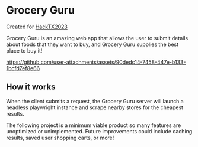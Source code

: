# Grocery Guru

Created for [HackTX2023](https://hacktx.com/)

Grocery Guru is an amazing web app that allows the user to submit details about foods that they want to buy, and Grocery Guru supplies the best place to buy it!

https://github.com/user-attachments/assets/90dedc14-7458-447e-b133-1bcfd7ef8e66


## How it works

When the client submits a request, the Grocery Guru server will launch a headless playwright instance and scrape nearby stores for the cheapest results.

The following project is a minimum viable product so many features are unoptimized or unimplemented. Future improvements could include caching results, saved user shopping carts, or more!
